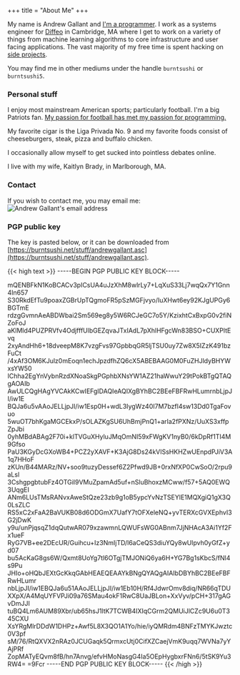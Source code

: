 +++
title = "About Me"
+++

My name is Andrew Gallant and
[I'm a programmer](https://github.com/BurntSushi). I work as a systems
engineer for [Diffeo](http://diffeo.com/) in
Cambridge, MA where I get to work on a variety of things from machine learning
algorithms to core infrastructure and user facing applications. The vast
majority of my free time is spent hacking on
[side projects](/projects/).

You may find me in other mediums under the handle `burntsushi` or
`burntsushi5`.

### Personal stuff

I enjoy most mainstream American sports; particularly football. I'm a big
Patriots fan. [My passion for football has met my passion for
programming.](https://github.com/BurntSushi/nfldb)

My favorite cigar is the Liga Privada No. 9 and my favorite foods consist of
cheeseburgers, steak, pizza and buffalo chicken.

I occasionally allow myself to get sucked into pointless debates online.

I live with my wife, Kaitlyn Brady, in Marlborough, MA.

### Contact

If you wish to contact me, you may email me:
![Andrew Gallant's email address](/images/gmail.png)

### PGP public key

The key is pasted below, or it can be downloaded from
[https://burntsushi.net/stuff/andrewgallant.asc](https://burntsushi.net/stuff/andrewgallant.asc).

{{< high text >}}
-----BEGIN PGP PUBLIC KEY BLOCK-----

mQENBFkN1KoBCACv3pICsUA4uJzXhM8wlrLy7+LqXuS33Lj7wqQx7Y1Gnn4In657
S30RkdEfTu9poaxZGBrUpTQgmoFR5pSzMGFjvyo/IuXHwt6ey92KJgUPGy6BGTmE
rdzgGvmnAeABDWbai2Sm569eg8y5W6RCJeGC7o5Y/KzixhtCxBxpG0v2fiNZoFoJ
aKlMld4PUZPRVfv4OdjfffUlbGEZqvaJTxIAdL7pXhlHFgcWn83BSO+CUXPltEvq
2xyAndHh6+18dveepM8K7vzgFvs97GpbbqGR5ljTSU0uy7Zw8X5IZzK491bzFuCt
/4xAf3OM6KJulz0mEoqn1echJpzdfhZQ6cX5ABEBAAG0M0FuZHJldyBHYWxsYW50
IChha2EgYnVybnRzdXNoaSkgPGphbXNsYW1AZ21haWwuY29tPokBTgQTAQgAOAIb
AwULCQgHAgYVCAkKCwIEFgIDAQIeAQIXgBYhBC2BEeFBFRwHLumrnbLjpJI/iw1E
BQJa6u5vAAoJELLjpJI/iw1Esp0H+wdL3IygWz40I7M7bzfl4sw13Dd0TgaFovuo
5wuOT7bhKgaMGCEkxP/sOLAZKgSU6UhBmjPnQ1+arla2fPXNz/UuXS3xffpZpJbi
0yhMBdABAg2F70i+klTVGuXHyluJMqOmNI59xFWgKV1nyB0/6kDpRf1TI4M9Gfso
PaU3KGyDcGXoWB4+PCZ2yXAVF+K3AjG8Ds24kVISsHKHZwUEnpdPJiV3A1q7HHoF
zKUn/B44MARz/NV+soo9tuzyDessef6Z2Pfwd9JB+0rxNfXP0CwSoO/2rpu9aLsl
3CshgpgbtubFz4OTGiI9VMuZpamAd5uf+nSluBhoxzMCww/f57+5AQ0EWQ3UqgEI
ANm6LUsTMsRANvxAweStQze23zb9g1oB5ypcYvNzTSEYlE1MQXgiQ1gX3Q0LsZLC
RS5xC2xFaA2BaVUKB08d6ODGmX7UafY7tOFXeleNQ+yvTERXcGVXEphvI3G2jDwK
y9u/unPjqsqZ1dqQutwAR079xzawmnLQWUFsWG0ABnm7JjNHAcA3Ai1Yf2Fx1ueF
RyG7VB+ee2DEcUR/Guihcu+Iz3NmIjTD/l6aCeQS3diuYQy8wUlpvh0yGfZ+yd07
bu5AcKaG8gs6W/Qxmt8UoYg7tl6OTgjTMJONiQ6ya6H+YG7Bg1sKbcS/fNl4s9Pu
JHIo+oHQbJEXtGcKkqGAbHEAEQEAAYkBNgQYAQgAIAIbDBYhBC2BEeFBFRwHLumr
nbLjpJI/iw1EBQJa6u51AAoJELLjpJI/iw1Eb10H/Rf4JdwrOmv8diq/NR66qTDU
XXpX/A4MqUYFVPJi09a76SMau4okF1RwC8UaJBLon+XxVyv/pCH+317gAGvDmJJI
tuBQ4Lm6AUM89Xbr/ub65hsJ1ltK7TCWB4IXIqCGrm2QMUiJlCZc9U6u0T345CXU
XsYRgMlrDDdW1DHPz+Awf5L8X3QO1A1Yo/hie/iyQMRdm4BNFzTMYKJwztc0V3pf
sM/76/RtQXVX2nRAz0JCUGaqk5QrmxcUtj0CifXZCaejVmK9uqq7WVNa7yYAjPRf
ZopMATyEQvm8fB/hn7Anvg/efvHMoNasgG4Ia5OEpHygbxrFNn6/5tSK9Yu3RW4=
=9Fcr
-----END PGP PUBLIC KEY BLOCK-----
{{< /high >}}
